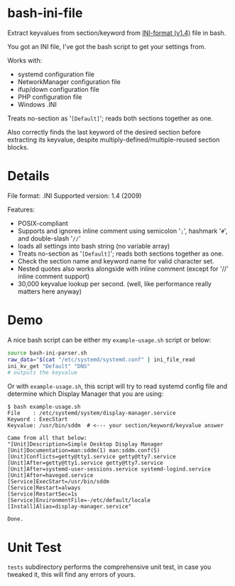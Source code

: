# bash-ini-file
Extract keyvalues from section/keyword from [INI-format (v1.4)](https://cloanto.com/specs/ini/#escapesequences) file in bash.

You got an INI file, I've got the bash script to get your settings from.

Works with:

* systemd configuration file
* NetworkManager configuration file
* ifup/down configuration file
* PHP configuration file
* Windows .INI

Treats no-section as '`[Default]`';  reads both sections together as one.

Also correctly finds the last keyword of the desired section before extracting its keyvalue, despite multiply-defined/multiple-reused section blocks.

Details
=======

File format: .INI
Supported version: 1.4 (2009)

Features:

* POSIX-compliant
* Supports and ignores inline comment using semicolon '`;`', hashmark '`#`', and double-slash '`//`'
* loads all settings into bash string (no variable array)
* Treats no-section as '`[Default]`';  reads both sections together as one.
* Check the section name and keyword name for valid character set.
* Nested quotes also works alongside with inline comment (except for '//' inline comment support)
* 30,000 keyvalue lookup per second.  (well, like performance really matters here anyway)

Demo
====
A nice bash script can be either my `example-usage.sh` script or below:

```bash
source bash-ini-parser.sh
raw_data="$(cat "/etc/systemd/systemd.conf" | ini_file_read
ini_kv_get "Default" "DNS"
# outputs the keyvalue
```

Or with `example-usage.sh`, this script will try to read systemd config file and determine which Display Manager that you are using:

```console
$ bash example-usage.sh 
File    : /etc/systemd/system/display-manager.service
Keyword : ExecStart
Keyvalue: /usr/bin/sddm  # <--- your section/keyword/keyvalue answer

Came from all that below:
"[Unit]Description=Simple Desktop Display Manager
[Unit]Documentation=man:sddm(1) man:sddm.conf(5)
[Unit]Conflicts=getty@tty1.service getty@tty7.service
[Unit]After=getty@tty1.service getty@tty7.service
[Unit]After=systemd-user-sessions.service systemd-logind.service
[Unit]After=haveged.service
[Service]ExecStart=/usr/bin/sddm
[Service]Restart=always
[Service]RestartSec=1s
[Service]EnvironmentFile=-/etc/default/locale
[Install]Alias=display-manager.service"

Done.
```

Unit Test
=========
`tests` subdirectory performs the comprehensive unit test, in case you tweaked it, this will find any errors of yours.



